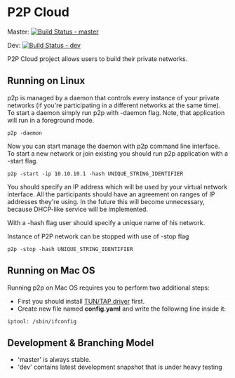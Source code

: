P2P Cloud
===================

Master: [![Build Status - master](https://api.travis-ci.org/subutai-io/p2p.png?branch=master)](https://travis-ci.org/subutai-io/p2p)

Dev: [![Build Status - dev](https://api.travis-ci.org/subutai-io/p2p.png?branch=dev)](https://travis-ci.org/subutai-io/p2p)

P2P Cloud project allows users to build their private networks. 

Running on Linux
-------------------

p2p is managed by a daemon that controls every instance of your private networks (if you're participating in a different networks at the same time). To start a daemon simply run p2p with -daemon flag. Note, that application will run in a foreground mode. 

```
p2p -daemon
```

Now you can start manage the daemon with p2p command line interface. To start a new network or join existing you should run p2p application with a -start flag.

```
p2p -start -ip 10.10.10.1 -hash UNIQUE_STRING_IDENTIFIER
```

You should specify an IP address which will be used by your virtual network interface. All the participants should have an agreement on ranges of IP addresses they're using. In the future this will become unnecessary, because DHCP-like service will be implemented.

With a -hash flag user should specify a unique name of his network. 

Instance of P2P network can be stopped with use of -stop flag

```
p2p -stop -hash UNIQUE_STRING_IDENTIFIER
```

Running on Mac OS
-------------------

Running p2p on Mac OS requires you to perform two additional steps:

* First you should install [TUN/TAP driver](http://tuntaposx.sourceforge.net) first.
* Create new file named **config.yaml** and write the following line inside it:
```
iptool: /sbin/ifconfig
```

Development & Branching Model
-------------------

* 'master' is always stable. 
* 'dev' contains latest development snapshot that is under heavy testing
